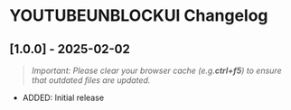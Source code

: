 # YOUTUBEUNBLOCKUI Changelog

## [1.0.0] - 2025-02-02

> _Important: Please clear your browser cache (e.g.**ctrl+f5**) to ensure that outdated files are updated._

- ADDED: Initial release
